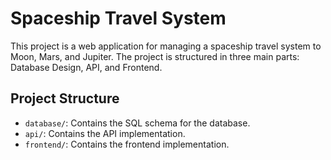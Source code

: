 # Spaceship Travel System

This project is a web application for managing a spaceship travel system to Moon, Mars, and Jupiter. The project is structured in three main parts: Database Design, API, and Frontend.

## Project Structure

- `database/`: Contains the SQL schema for the database.
- `api/`: Contains the API implementation.
- `frontend/`: Contains the frontend implementation.
